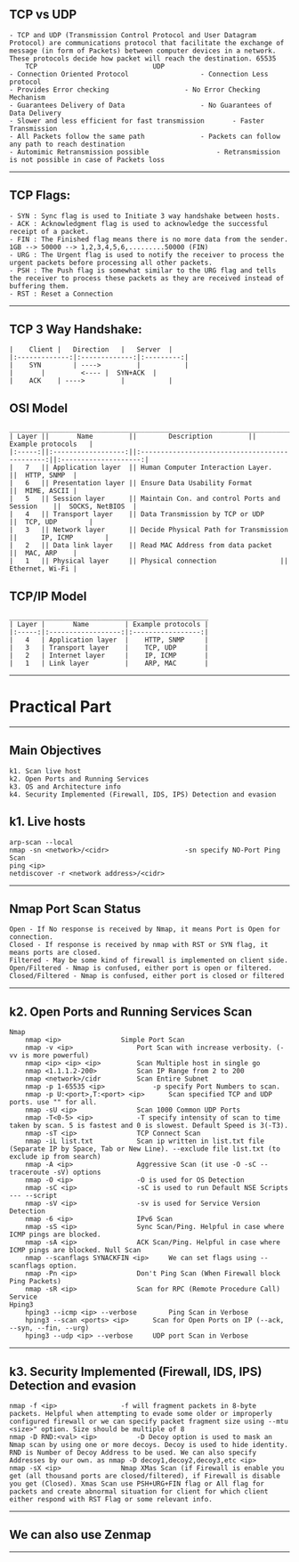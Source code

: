 ## TCP vs UDP
	- TCP and UDP (Transmission Control Protocol and User Datagram Protocol) are communications protocol that facilitate the exchange of message (in form of Packets) between computer devices in a network. These protocols decide how packet will reach the destination. 65535
		TCP								UDP
	- Connection Oriented Protocol					- Connection Less protocol
	- Provides Error checking					- No Error Checking Mechanism
	- Guarantees Delivery of Data					- No Guarantees of Data Delivery
	- Slower and less efficient for fast transmission		- Faster Transmission
	- All Packets follow the same path				- Packets can follow any path to reach destination
	- Automimic Retransmission possible  				- Retransmission is not possible in case of Packets loss
---------------------------------------------------
## TCP Flags:
	- SYN : Sync flag is used to Initiate 3 way handshake between hosts.
	- ACK : Acknowledgment flag is used to acknowledge the successful receipt of a packet.
	- FIN : The Finished flag means there is no more data from the sender.  1GB --> 50000 --> 1,2,3,4,5,6,.........50000 (FIN)
	- URG : The Urgent flag is used to notify the receiver to process the urgent packets before processing all other packets.
	- PSH : The Push flag is somewhat similar to the URG flag and tells the receiver to process these packets as they are received instead of buffering them.
	- RST : Reset a Connection
---------------------------------------------------
## TCP 3 Way Handshake:
	|    Client	|   Direction 	|   Server  |
	|:-------------:|:-------------:|:---------:|
	|    SYN    	| ---->     	|           |
	|		|     	  <----	|  SYN+ACK  |
	|    ACK 	| ---->     	|           |


## OSI Model
	_________________________________________________________________________________________________________
	| Layer ||       Name         ||		Description			||  Example protocols	|
	|:-----:||:------------------:||:----------------------------------------------:||:--------------------:|
	|   7   || Application layer  || Human Computer Interaction Layer.	    	|| 	HTTP, SNMP	|
	|   6   || Presentation layer || Ensure Data Usability Format		    	||	MIME, ASCII	|
	|   5   || Session layer      || Maintain Con. and control Ports and Session	||	SOCKS, NetBIOS 	|
	|   4   || Transport layer    || Data Transmission by TCP or UDP		||	TCP, UDP       	|
	|   3   || Network layer      || Decide Physical Path for Transmission		||   	IP, ICMP       	|
	|   2   || Data link layer    || Read MAC Address from data packet		||	MAC, ARP	|
	|   1   || Physical layer     || Physical connection				||	Ethernet, Wi-Fi	|

## TCP/IP Model
	__________________________________________________
	| Layer |       Name         | Example protocols |
	|:-----:|:------------------:|:-----------------:|
	|   4   | Application layer  |    HTTP, SNMP     |
	|   3   | Transport layer    |    TCP, UDP       |
	|   2   | Internet layer     |    IP, ICMP       |
	|   1   | Link layer         |    ARP, MAC       |
---------------------------------------------------------------------------------------------------------------
# Practical Part
------------------
## Main Objectives
	k1. Scan live host
	k2. Open Ports and Running Services
	k3. OS and Architecture info
	k4. Security Implemented (Firewall, IDS, IPS) Detection and evasion

## k1. Live hosts
	arp-scan --local
	nmap -sn <network>/<cidr>					-sn specify NO-Port Ping Scan
	ping <ip>
	netdiscover -r <network address>/<cidr>
--------------------------------------------------------------------------
## Nmap Port Scan Status
	Open - If No response is received by Nmap, it means Port is Open for connection.
	Closed - If response is received by nmap with RST or SYN flag, it means ports are closed.
	Filtered - May be some kind of firewall is implemented on client side.
	Open/Filtered - Nmap is confused, either port is open or filtered.
	Closed/Filtered - Nmap is confused, either port is closed or filtered
--------------------------------------------------------------------------
## k2. Open Ports and Running Services Scan
	Nmap
		nmap <ip>				Simple Port Scan
		nmap -v <ip>				Port Scan with increase verbosity. (-vv is more powerful)
		nmap <ip> <ip> <ip>			Scan Multiple host in single go
		nmap <1.1.1.2-200>			Scan IP Range from 2 to 200
		nmap <network>/cidr			Scan Entire Subnet
		nmap -p 1-65535 <ip>			-p specify Port Numbers to scan.
		nmap -p U:<port>,T:<port> <ip>		Scan specified TCP and UDP ports. use "" for all.
		nmap -sU <ip>				Scan 1000 Common UDP Ports
		nmap -T<0-5> <ip>			-T specify intensity of scan to time taken by scan. 5 is fastest and 0 is slowest. Default Speed is 3(-T3).
		nmap -sT <ip>				TCP Connect Scan
		nmap -iL list.txt			Scan ip written in list.txt file (Separate IP by Space, Tab or New Line). --exclude file list.txt (to exclude ip from search)
		nmap -A <ip>				Aggressive Scan (it use -O -sC --traceroute -sV) options
		nmap -O <ip>				-O is used for OS Detection
		nmap -sC <ip>				-sC is used to run Default NSE Scripts  --- --script
		nmap -sV <ip>				-sv is used for Service Version Detection
		nmap -6 <ip>				IPv6 Scan
		nmap -sS <ip>				Sync Scan/Ping. Helpful in case where ICMP pings are blocked.
		nmap -sA <ip>				ACK Scan/Ping. Helpful in case where ICMP pings are blocked. Null Scan
		nmap --scanflags SYNACKFIN <ip>		We can set flags using --scanflags option.
		nmap -Pn <ip>				Don't Ping Scan (When Firewall block Ping Packets)
		nmap -sR <ip>				Scan for RPC (Remote Procedure Call) Service
	Hping3
		hping3 --icmp <ip> --verbose		Ping Scan in Verbose
		hping3 --scan <ports> <ip>		Scan for Open Ports on IP (--ack, --syn, --fin, --urg)
		hping3 --udp <ip> --verbose		UDP port Scan in Verbose

--------------------------------------------------------------------------
## k3. Security Implemented (Firewall, IDS, IPS) Detection and evasion
	nmap -f <ip>				-f will fragment packets in 8-byte packets. Helpful when attempting to evade some older or improperly configured firewall or we can specify packet fragment size using --mtu <size>" option. Size should be multiple of 8
	nmap -D RND:<val> <ip>			-D Decoy option is used to mask an Nmap scan by using one or more decoys. Decoy is used to hide identity. RND is Number of Decoy Address to be used. We can also specify Addresses by our own. as nmap -D decoy1,decoy2,decoy3,etc <ip>
	nmap -sX <ip>				Nmap XMas Scan (if Firewall is enable you get (all thousand ports are closed/filtered), if Firewall is disable you get (Closed). Xmas Scan use PSH+URG+FIN flag or All flag for packets and create abnormal situation for client for which client either respond with RST Flag or some relevant info.
--------------------------------------------------------------------------
## We can also use Zenmap
--------------------------------------------------------------------------
